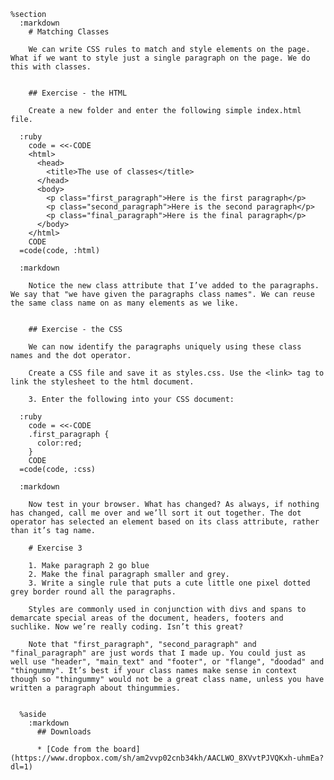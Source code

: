     %section
      :markdown
        # Matching Classes

        We can write CSS rules to match and style elements on the page. What if we want to style just a single paragraph on the page. We do this with classes.


        ## Exercise - the HTML

        Create a new folder and enter the following simple index.html file.

      :ruby
        code = <<-CODE
        <html>
          <head>
            <title>The use of classes</title>
          </head>
          <body>
            <p class="first_paragraph">Here is the first paragraph</p>
            <p class="second_paragraph">Here is the second paragraph</p>
            <p class="final_paragraph">Here is the final paragraph</p>
          </body>
        </html>
        CODE
      =code(code, :html)

      :markdown

        Notice the new class attribute that I’ve added to the paragraphs. We say that "we have given the paragraphs class names". We can reuse the same class name on as many elements as we like.


        ## Exercise - the CSS

        We can now identify the paragraphs uniquely using these class names and the dot operator.

        Create a CSS file and save it as styles.css. Use the <link> tag to link the stylesheet to the html document.

        3. Enter the following into your CSS document:

      :ruby
        code = <<-CODE
        .first_paragraph {
          color:red;
        }
        CODE
      =code(code, :css)

      :markdown

        Now test in your browser. What has changed? As always, if nothing has changed, call me over and we’ll sort it out together. The dot operator has selected an element based on its class attribute, rather than it’s tag name.

        # Exercise 3

        1. Make paragraph 2 go blue
        2. Make the final paragraph smaller and grey.
        3. Write a single rule that puts a cute little one pixel dotted grey border round all the paragraphs.

        Styles are commonly used in conjunction with divs and spans to demarcate special areas of the document, headers, footers and suchlike. Now we’re really coding. Isn’t this great?

        Note that "first_paragraph", "second_paragraph" and "final_paragraph" are just words that I made up. You could just as well use "header", "main_text" and "footer", or "flange", "doodad" and "thingummy". It’s best if your class names make sense in context though so "thingummy" would not be a great class name, unless you have written a paragraph about thingummies.


      %aside
        :markdown
          ## Downloads

          * [Code from the board](https://www.dropbox.com/sh/am2vvp02cnb34kh/AACLWO_8XVvtPJVQKxh-uhmEa?dl=1)
